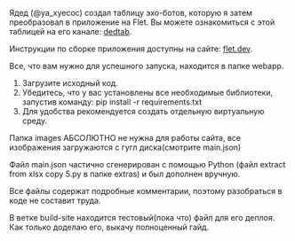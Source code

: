 Ядед (@ya_xyecoc) создал таблицу эхо-ботов, которую я затем преобразовал в приложение на Flet. Вы можете ознакомиться с этой таблицей на его канале: [dedtab](https://t.me/dedtab).

Инструкции по сборке приложения доступны на сайте: [flet.dev](https://flet.dev/).

Все, что вам нужно для успешного запуска, находится в папке webapp. 
1. Загрузите исходный код.
2. Убедитесь, что у вас установлены все необходимые библиотеки, запустив команду: pip install -r requirements.txt
3. Для удобства рекомендуется создать отдельную виртуальную среду.

Папка images АБСОЛЮТНО не нужна для работы сайта, все изображения загружаются с гугл диска(смотрите main.json)

Файл main.json частично сгенерирован с помощью Python (файл extract from xlsx copy 5.py в папке extras) и был дополнен вручную.

Все файлы содержат подробные комментарии, поэтому разобраться в коде не составит труда.

В ветке build-site находится тестовый(пока что) файл для его деплоя. Как только доделаю его, выкачу полноценный гайд. 
